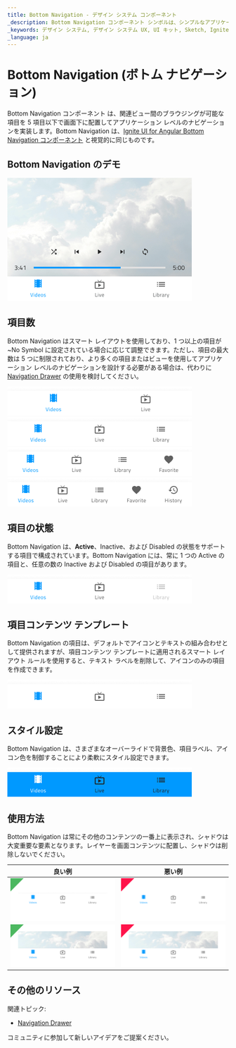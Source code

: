 ```yaml
---
title: Bottom Navigation - デザイン システム コンポーネント
_description: Bottom Navigation コンポーネント シンボルは、シンプルなアプリケーション レベルのナビゲーションのデザインに使用します。
_keywords: デザイン システム, デザイン システム UX, UI キット, Sketch, Ignite UI for Angular, Sketch to Angular, Angular, Angular デザイン システム, Sketch からコードをエクスポート, Angular 用のデザイン キット, Sketch HTML, Sketch to HTML, Sketch UI キット
_language: ja
---
```


# Bottom Navigation (ボトム ナビゲーション)

Bottom Navigation コンポーネント は、関連ビュー間のブラウジングが可能な項目を 5 項目以下で画面下に配置してアプリケーション レベルのナビゲーションを実装します。Bottom Navigation は、[Ignite UI for Angular Bottom Navigation コンポーネント](https://jp.infragistics.com/products/ignite-ui-angular/angular/components/tabbar.html) と視覚的に同じものです。

## Bottom Navigation のデモ

<img class="responsive-img" src="../images/bottom-nav_demo.png" srcset="../images/bottom-nav_demo@2x.png 2x" />

## 項目数

Bottom Navigation はスマート レイアウトを使用しており、1 つ以上の項目が ~No Symbol に設定されている場合に応じて調整できます。ただし、項目の最大数は 5 つに制限されており、より多くの項目またはビューを使用してアプリケーション レベルのナビゲーションを設計する必要がある場合は、代わりに [Navigation Drawer](nav-drawer.md) の使用を検討してください。

<img class="responsive-img" src="../images/bottom-nav_items2.png" srcset="../images/bottom-nav_items2@2x.png 2x" />

<img class="responsive-img" src="../images/bottom-nav_items3.png" srcset="../images/bottom-nav_items3@2x.png 2x" />

<img class="responsive-img" src="../images/bottom-nav_items4.png" srcset="../images/bottom-nav_items4@2x.png 2x" />

<img class="responsive-img" src="../images/bottom-nav_items5.png" srcset="../images/bottom-nav_items5@2x.png 2x" />

## 項目の状態

Bottom Navigation は、**Active**、Inactive、および Disabled の状態をサポートする項目で構成されています。Bottom Navigation には、常に 1 つの Active の項目と、任意の数の Inactive および Disabled の項目があります。

<img class="responsive-img" src="../images/bottom-nav_item_state.png" srcset="../images/bottom-nav_item_state@2x.png 2x" />

## 項目コンテンツ テンプレート

Bottom Navigation の項目は、デフォルトでアイコンとテキストの組み合わせとして提供されますが、項目コンテンツ テンプレートに適用されるスマート レイアウト ルールを使用すると、テキスト ラベルを削除して、アイコンのみの項目を作成できます。

<img class="responsive-img" src="../images/bottom-nav_items3_icons.png" srcset="../images/bottom-nav_items3_icons@2x.png 2x" />

## スタイル設定

Bottom Navigation は、さまざまなオーバーライドで背景色、項目ラベル、アイコン色を制御することにより柔軟にスタイル設定できます。

<img class="responsive-img" src="../images/bottom-nav_styling.png" srcset="../images/bottom-nav_styling@2x.png 2x" />

## 使用方法

Bottom Navigation は常にその他のコンテンツの一番上に表示され、シャドウは大変重要な要素となります。レイヤーを画面コンテンツに配置し、シャドウは削除しないでください。

| 良い例                                                                                     |悪い例                                                                                      |
| -------------------------------------------------------------------------------------- | ------------------------------------------------------------------------------------------ |
| <img class="responsive-img" src="../images/bottom-nav_do1.png" srcset="../images/bottom-nav_do1@2x.png 2x" /> | <img class="responsive-img" src="../images/bottom-nav_dont1.png" srcset="../images/bottom-nav_dont1@2x.png 2x" /> |
| <img class="responsive-img" src="../images/bottom-nav_do2.png" srcset="../images/bottom-nav_do2@2x.png 2x" /> | <img class="responsive-img" src="../images/bottom-nav_dont2.png" srcset="../images/bottom-nav_dont2@2x.png 2x" /> |

## その他のリソース

関連トピック:

- [Navigation Drawer](nav-drawer.md)
  <div class="divider--half"></div>

コミュニティに参加して新しいアイデアをご提案ください。


